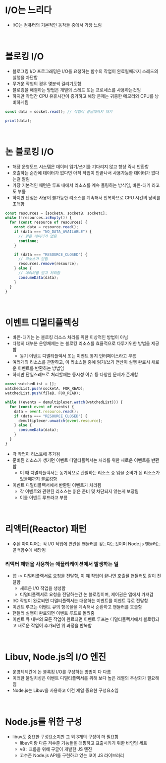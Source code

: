 # I/O는 느리다

- I/O는 컴퓨터의 기본적인 동작들 중에서 가장 느림

<br/>

# 블로킹 I/O

- 블로그킹 I/O 프로그래밍은 I/O를 요청하는 함수의 작업이 완료될때까지 스레드의 실행을 차단함
- 무거운 작업의 경우 몇분씩 걸리기도함
- 블로킹을 해결하는 방법은 개별의 스레드 또는 프로세스를 사용하는것임
- 하지만 작업간 CPU 유휴시간이 증가하고 해당 문제는 귀중한 메모리와 CPU를 낭비하게됨

```ts
const data = socket.read(); // 작업이 끝날때까지 대기

print(data);
```

<br/>

# 논 블로킹 I/O

- 해당 운영모드 시스템은 데이터 읽기/쓰기를 기다리지 않고 항상 즉시 반환함
- 호출하는 순간에 데이터가 없다면 아직 작업이 안끝나서 사용가능한 데이터가 없다는걸 알림
- 가장 기본적인 패턴은 루프 내에서 리소스를 계속 폴링하는 방식임, 바쁜-대기 라고도 부름
- 하지만 단점은 사용이 불가능한 리소스를 계속해서 반복하므로 CPU 시간의 낭비를 초래함

```ts
const resources = [socketA, socketB, socketC];
while (!resources.isEmpty()) {
  for (const resource of resources) {
    const data = resource.read();
    if (data === "NO_DATA_AVAILABLE") {
      // 읽을 데이터가 없음
      continue;
    }

    if (data === "RESOURCE_CLOSED") {
      // 리소스가 닫힘
      resources.remove(resource);
    } else {
      // 데이터를 받고 처리함
      consumeData(data);
    }
  }
}
```

<br/>

# 이벤트 디멀티플렉싱

- 바쁜-대기는 논 블로킹 리소스 처리를 위한 이상적인 방법이 아님
- 다행히 대부분 운영체제는 논 블로킹 리소스를 효율적으로 다루기위한 방법을 제공함
  - 동기 이벤트 디멀티플렉서 또는 이벤트 통지 인터페이스라고 부름
- 여러개의 리소스를 관찰하고, 이 리소스들 중에 읽기/쓰기 연산이 실행 완료시 새로운 이벤트를 반환하는 방법임
- 하지만 단일스레드로 처리할때는 동시성 이슈 등 다양한 문제가 존재함

```ts
const watchedList = [];
watchedList.push(socketA, FOR_READ);
watchedList.push(fileB, FOR_READ);

while ((events = demultiplexer.watch(watchedList))) {
  for (const event of events) {
    data = event.resource.read();
    if (data === "RESOURCE_CLOSED") {
      demultiplexer.unwatch(event.resource);
    } else {
      consumeData(data);
    }
  }
}
```

- 각 작업이 리스트에 추가됨
- 준비된 리소스가 생기면 이벤트 디멀티플렉서는 처리를 위한 새로운 이벤트를 반환함
  - 이 때 디멀티플렉서는 동기식으로 관찰하는 리소스 중 읽을 준비가 된 리소스가 있을때까지 블로킹함
- 이벤트 디멀티플렉서에서 반환된 이벤트가 처리됨
  - 각 이벤트와 관련된 리소스는 읽은 준비 및 차단되지 않는게 보장됨
  - 이를 이벤트 루프라고 부름

<br/>

# 리액터(Reactor) 패턴

- 주된 아이디어는 각 I/O 작업에 연관된 핸들러를 갖는다는것이며 Node.js 핸들러는 콜백함수에 해당됨

### 리액터 패턴을 사용하는 애플리케이션에서 발생하는 일

- 앱 -> 디멀티플렉서로 요청을 전달함, 이 떄 작업이 끝나면 호출될 핸들러도 같이 전달함
  - 새로운 I/O 작업을 생성함
  - 디멀티플렉서로 요청을 전달하는건 논 블로킹이며, 제어권은 앱에서 가져감
- I/O 작업이 완료되면 디멀티플렉서는 대응하는 이벤트를 이벤트 큐로 전달함
- 이벤트 루프는 이벤트 큐의 항목을을 계속해서 순환하고 핸들러를 호출함
- 핸들러 실행이 완료되면 이벤트 루프로 돌려줌
- 이벤트 큐 내부의 모든 작업이 완료되면 이벤트 루프는 디멀티플렉서에서 블로킹되고 새로운 작업이 추가되면 위 과정을 반복함

<br>

# Libuv, Node.js의 I/O 엔진

- 운영체제간에 논 블록킹 I/O를 구성하는 방법이 다 다름
- 이러한 불일치성은 이벤트 디멀티플렉서를 위해 보다 높은 레벨의 추상화가 필요해짐
- Node.js는 Libuv을 사용하고 이건 제일 중요한 구성요소임

<br/>

# Node.js를 위한 구성

- libuv도 중요한 구성요소지만 그 외 3개의 구성이 더 필요함
  - libuv이랑 다른 저수준 기능들을 래핑하고 표출시키기 위한 바인딩 세트
  - v8 : 크롬을 위해 구글이 개발한 JS 엔진
  - 고수준 Node.js API를 구현하고 있는 코어 JS 라이브러리
